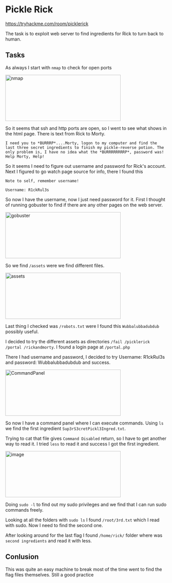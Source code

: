 # Pickle Rick

https://tryhackme.com/room/picklerick

The task is to exploit web server to find ingredients for Rick to turn back to human.

## Tasks

As always I start with ```nmap``` to check for open ports

<img width="359" height="144" alt="nmap" src="https://github.com/user-attachments/assets/75ef3e30-d30a-4acf-90c1-c49c32ae3f59" />

So it seems that ssh and http ports are open, so I went to see what shows in the html page. There is text from Rick to Morty.

```I need you to *BURRRP*....Morty, logon to my computer and find the last three secret ingredients to finish my pickle-reverse potion. The only problem is, I have no idea what the *BURRRRRRRRP*, password was! Help Morty, Help!```

So it seems I need to figure out username and password for Rick's account. Next I figured to go watch page source for info, there I found this
```
Note to self, remember username!

Username: R1ckRul3s
```

So now I have the username, now I just need password for it. First I thought of running gobuster to find if there are any other pages on the web server.

<img width="359" height="144" alt="gobuster" src="https://github.com/user-attachments/assets/9de11137-b52f-4635-83da-46d3f648b9b5" />

So we find ```/assets``` were we find different files.

<img width="359" height="144" alt="assets" src="https://github.com/user-attachments/assets/a8fa141c-7eb2-422a-9f99-9914d2343581" />

Last thing I checked was ```/robots.txt``` were I found this ```Wubbalubbadubdub``` possibly useful.

I decided to try the different assets as directories ```/fail /picklerick /portal /rickandmorty```. I found a login page at ```/portal.php```

There I had username and password, I decided to try Username: R1ckRul3s and password: Wubbalubbadubdub and success.

<img width="359" height="144" alt="CommandPanel" src="https://github.com/user-attachments/assets/54f12dc0-a7bb-4e5d-8697-1413bf6708f3" />

So now I have a command panel where I can execute commands. Using ```ls``` we find the first ingredient ```Sup3rS3cretPickl3Ingred.txt```.

Trying to cat that file gives ```Command Disabled``` return, so I have to get another way to read it. I tried ```less``` to read it and success I got the first ingredient.

<img width="359" height="144" alt="image" src="https://github.com/user-attachments/assets/22270c55-9eed-4947-bb6f-55b22f273673" />

Doing ```sudo -l``` to find out my sudo privileges and we find that I can run sudo commands freely. 

Looking at all the folders with ```sudo ls``` I found ```/root/3rd.txt``` which I read with sudo. Now I need to find the second one.

After looking around for the last flag I found ```/home/rick/``` folder where was ```second ingredients``` and read it with less.


## Conlusion

This was quite an easy machine to break most of the time went to find the flag files themselves. Still a good practice
